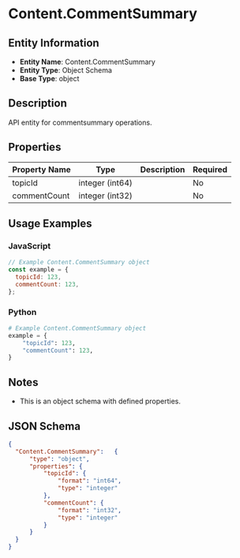 # Content.CommentSummary

## Entity Information
- **Entity Name**: Content.CommentSummary
- **Entity Type**: Object Schema
- **Base Type**: object

## Description
API entity for commentsummary operations.

## Properties

| Property Name | Type | Description | Required |
|---------------|------|-------------|----------|
| topicId | integer (int64) |  | No |
| commentCount | integer (int32) |  | No |

## Usage Examples

### JavaScript
```javascript
// Example Content.CommentSummary object
const example = {
  topicId: 123,
  commentCount: 123,
};
```

### Python
```python
# Example Content.CommentSummary object
example = {
    "topicId": 123,
    "commentCount": 123,
}
```

## Notes
- This is an object schema with defined properties.

## JSON Schema
```json
{
  "Content.CommentSummary":   {
      "type": "object",
      "properties": {
          "topicId": {
              "format": "int64",
              "type": "integer"
          },
          "commentCount": {
              "format": "int32",
              "type": "integer"
          }
      }
  }
}
```
